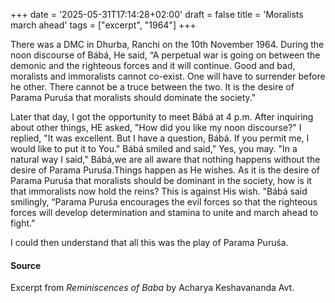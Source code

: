 +++
date = '2025-05-31T17:14:28+02:00'
draft = false
title = 'Moralists march ahead'
tags = ["excerpt", "1964"]
+++

There was a DMC in Dhurba, Ranchi on the  10th  November 1964. During  the  noon discourse of Bábá, He said, “A perpetual war  is  going  on between  the  demonic  and the righteous forces and  it will  continue.  Good and bad, moralists  and  immoralists cannot co-exist.  One will have to surrender  before he other.  There cannot be a truce  between 
the two.  It is  the  desire of  Parama Puruśa that moralists should  dominate  the  society."

Later that day, I got  the  opportunity to meet Bábá  at  4 p.m. After  inquiring  about  other things, HE asked, "How did you like my noon discourse?" I replied, "It was  excellent. But I have a  question, Bábá.   If  you  permit me, I would like to put it to You." Bábá  smiled and said," Yes, you may. "In a  natural  way I said," Bábá,we are all aware that nothing happens without the desire of Parama Puruśa.Things happen  as  He  wishes.  As  it  is the  desire of Parama Puruśa that  moralists  should be dominant in the society, how is it that immoralists now  hold  the reins? This  is  against His  wish.   "Bábá   said  smilingly,  “Parama Puruśa encourages the  evil  forces  so that the righteous forces will develop determination and stamina to unite and  march ahead 
to fight."  

I  could  then  understand  that  all this was the play of Parama  Puruśa.

#### Source
Excerpt from *Reminiscences of Baba* by Acharya Keshavananda Avt.
